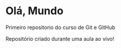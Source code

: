# Olá, Mundo
 Primeiro repositorio do curso de Git e GitHub

 Repositório criado durante uma aula ao vivo!